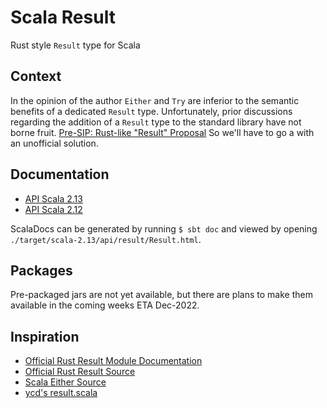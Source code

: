 #  Scala Result

Rust style `Result` type for Scala

## Context

In the opinion of the author `Either` and `Try` are inferior to the semantic benefits of a dedicated `Result` type.
Unfortunately, prior discussions regarding the addition of a `Result` type to the standard library have not borne fruit. 
[Pre-SIP: Rust-like "Result" Proposal](https://contributors.scala-lang.org/t/pre-sip-proposal-of-introducing-a-rust-like-type-result/3497)
So we'll have to go a with an unofficial solution.

## Documentation

* [API Scala 2.13](https://jsbrucker.github.io/scala-result/scala-2.13/api/result/index.html)
* [API Scala 2.12](https://jsbrucker.github.io/scala-result/scala-2.12/api/result/index.html)

ScalaDocs can be generated by running `$ sbt doc` and viewed by opening `./target/scala-2.13/api/result/Result.html`.

## Packages

Pre-packaged jars are not yet available, but there are plans to make them available in the coming weeks ETA Dec-2022.

## Inspiration

* [Official Rust Result Module Documentation](https://doc.rust-lang.org/std/result/)
* [Official Rust Result Source](https://doc.rust-lang.org/src/core/result.rs.html)
* [Scala Either Source](https://github.com/scala/scala/blob/v2.13.6/src/library/scala/util/Either.scala)
* [ycd's result.scala](https://github.com/ycd/result.scala)
